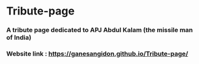 # Tribute-page

### A tribute page dedicated to APJ Abdul Kalam (the missile man of India)

### Website link : https://ganesangidon.github.io/Tribute-page/
